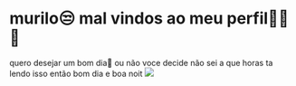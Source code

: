 # murilo😒 mal vindos ao meu perfil🤣😂🎁
quero desejar um bom dia🙌 ou não voce decide
não sei a que horas ta lendo isso então bom dia e boa noit
![](https://www.google.com/url?sa=i&url=https%3A%2F%2Fwww.purebreak.com.br%2Fnoticias%2Fde-young-royals-a-the-boys-8-series-que-nao-prometeram-nada-e-entregaram-tudo%2F108990&psig=AOvVaw0uWfsrdUTDOoWv6MgVtPRf&ust=1722529997020000&source=images&cd=vfe&opi=89978449&ved=0CA4QjRxqFwoTCPi0r7na0YcDFQAAAAAdAAAAABAE)




